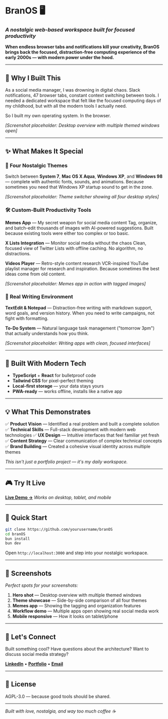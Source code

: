 # BranOS 🖥️
### *A nostalgic web-based workspace built for focused productivity*

**When endless browser tabs and notifications kill your creativity, BranOS brings back the focused, distraction-free computing experience of the early 2000s — with modern power under the hood.**

---

## 🎯 **Why I Built This**

As a social media manager, I was drowning in digital chaos. Slack notifications, 47 browser tabs, constant context switching between tools. I needed a dedicated workspace that felt like the focused computing days of my childhood, but with all the modern tools I actually need.

So I built my own operating system. In the browser.

*[Screenshot placeholder: Desktop overview with multiple themed windows open]*

---

## ✨ **What Makes It Special**

### 🎨 **Four Nostalgic Themes**
Switch between **System 7**, **Mac OS X Aqua**, **Windows XP**, and **Windows 98** — complete with authentic fonts, sounds, and animations. Because sometimes you need that Windows XP startup sound to get in the zone.

*[Screenshot placeholder: Theme switcher showing all four desktop styles]*

### 🛠️ **Custom-Built Productivity Tools**

**Memes App** — My secret weapon for social media content
Tag, organize, and batch-edit thousands of images with AI-powered suggestions. Built because existing tools were either too complex or too basic.

**X Lists Integration** — Monitor social media without the chaos
Clean, focused view of Twitter Lists with offline caching. No algorithm, no distractions.

**Videos Player** — Retro-style content research
VCR-inspired YouTube playlist manager for research and inspiration. Because sometimes the best ideas come from old content.

*[Screenshot placeholder: Memes app in action with tagged images]*

### 📝 **Real Writing Environment**
**TextEdit & Notepad** — Distraction-free writing with markdown support, word goals, and version history. When you need to write campaigns, not fight with formatting.

**To-Do System** — Natural language task management ("tomorrow 3pm") that actually understands how you think.

*[Screenshot placeholder: Writing apps with clean, focused interfaces]*

---

## 🚀 **Built With Modern Tech**

- **TypeScript** + **React** for bulletproof code
- **Tailwind CSS** for pixel-perfect theming
- **Local-first storage** — your data stays yours
- **PWA-ready** — works offline, installs like a native app

---

## 💡 **What This Demonstrates**

✅ **Product Vision** — Identified a real problem and built a complete solution
✅ **Technical Skills** — Full-stack development with modern web technologies
✅ **UX Design** — Intuitive interfaces that feel familiar yet fresh
✅ **Content Strategy** — Clear communication of complex technical concepts
✅ **Brand Building** — Created a cohesive visual identity across multiple themes

*This isn't just a portfolio project — it's my daily workspace.*

---

## 🎮 **Try It Live**

**[Live Demo →](your-demo-url)**
*Works on desktop, tablet, and mobile*

---

## 🔧 **Quick Start**

```bash
git clone https://github.com/yourusername/branOS
cd branOS
bun install
bun dev
```

Open `http://localhost:3000` and step into your nostalgic workspace.

---

## 📸 **Screenshots**

*Perfect spots for your screenshots:*

1. **Hero shot** — Desktop overview with multiple themed windows
2. **Theme showcase** — Side-by-side comparison of all four themes
3. **Memes app** — Showing the tagging and organization features
4. **Workflow demo** — Multiple apps open showing real social media work
5. **Mobile responsive** — How it looks on tablet/phone

---

## 🤝 **Let's Connect**

Built something cool? Have questions about the architecture? Want to discuss social media strategy?

**[LinkedIn](your-linkedin)** • **[Portfolio](your-portfolio)** • **[Email](mailto:your-email)**

---

## 📄 **License**

AGPL-3.0 — because good tools should be shared.

---

*Built with love, nostalgia, and way too much coffee ☕*
